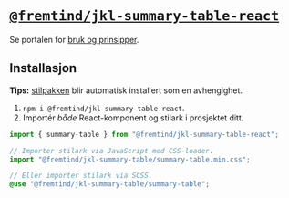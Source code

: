 # [`@fremtind/jkl-summary-table-react`](https://jokul.fremtind.no/komponenter/summarytable)

Se portalen for [bruk og prinsipper](https://jokul.fremtind.no/komponenter/summarytable).

## Installasjon

**Tips:** [stilpakken](../summary-table/) blir automatisk installert som en avhengighet.

1. `npm i @fremtind/jkl-summary-table-react`.
2. Importér _både_ React-komponent og stilark i prosjektet ditt.

```js
import { summary-table } from "@fremtind/jkl-summary-table-react";

// Importer stilark via JavaScript med CSS-loader.
import "@fremtind/jkl-summary-table/summary-table.min.css";
```

```scss
// Eller importer stilark via SCSS.
@use "@fremtind/jkl-summary-table/summary-table";
```
